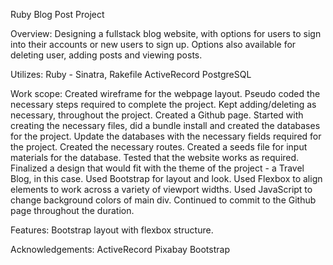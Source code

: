 
Ruby Blog Post Project

Overview:
Designing a fullstack blog website, with options for users to sign into their accounts or new users to sign up. Options also available for deleting user, adding posts and viewing posts. 

Utilizes: 
Ruby - Sinatra, Rakefile
ActiveRecord
PostgreSQL


Work scope: 
Created wireframe for the webpage layout. 
Pseudo coded the necessary steps required to complete the project. Kept adding/deleting as necessary, throughout the project.
Created a Github page.
Started with creating the necessary files, did a bundle install and created the databases for the project.
Update the databases with the necessary fields required for the project.
Created the necessary routes.
Created a seeds file for input materials for the database.
Tested that the website works as required.
Finalized a design that would fit with the theme of the project - a Travel Blog, in this case.
Used Bootstrap for layout and look. Used Flexbox to align elements to work across a variety of viewport widths. Used JavaScript to change background colors of main div. 
Continued to commit to the Github page throughout the duration.

Features: 
Bootstrap layout with flexbox structure.

Acknowledgements: 
ActiveRecord Pixabay Bootstrap 